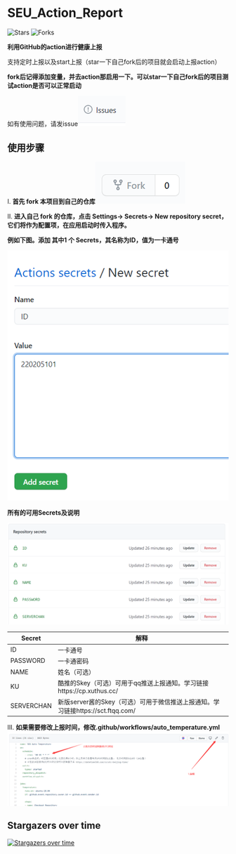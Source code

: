 # SEU_Action_Report
![Stars](https://img.shields.io/github/stars/quzard/SEU_Action_Report.svg)
![Forks](https://img.shields.io/github/forks/quzard/SEU_Action_Report.svg)

**利用GitHub的action进行健康上报**

支持定时上报以及start上报（star一下自己fork后的项目就会启动上报action）

**fork后记得添加变量，并去action那启用一下。可以star一下自己fork后的项目测试action是否可以正常启动**

如有使用问题，请发issue![issue](/img/4.png)

## 使用步骤

Ⅰ. **首先 fork 本项目到自己的仓库**![fork](/img/1.png)

Ⅱ. **进入自己 fork 的仓库，点击 Settings-> Secrets-> New repository secret，它们将作为配置项，在应用启动时传入程序。**

**例如下图。添加 其中1 个 Secrets，其名称为ID，值为一卡通号**

![Secrets](/img/5.png)

**所有的可用Secrets及说明**

![Secrets](/img/2.png)

| Secret     | 解释                                                         |
| ---------- | ------------------------------------------------------------ |
| ID         | 一卡通号                                                     |
| PASSWORD   | 一卡通密码                                                   |
| NAME       | 姓名（可选）                                                 |
| KU         | 酷推的Skey（可选）可用于qq推送上报通知。学习链接https://cp.xuthus.cc/ |
| SERVERCHAN | 新版server酱的Skey（可选）可用于微信推送上报通知。学习链接https://sct.ftqq.com/ |

Ⅲ. **如果需要修改上报时间，修改.github/workflows/auto_temperature.yml**
![cron](/img/3.png)

## Stargazers over time
[![Stargazers over time](https://starchart.cc/Quzard/SEU_Action_Report.svg)](https://starchart.cc/Quzard/SEU_Action_Report)

